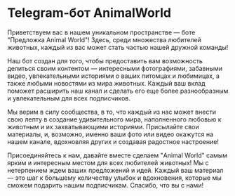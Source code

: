 # Telegram-бот AnimalWorld

Приветствуем вас в нашем уникальном пространстве — боте "Предложка Animal World"! Здесь, среди множества любителей животных, каждый из вас может стать частью нашей дружной команды!

Наш бот создан для того, чтобы предоставить вам возможность делиться своим контентом — интересными фотографиями, забавными видео, увлекательными историями о ваших питомцах и любимицах, а также любыми новостями из мира животных. Каждый ваш вклад поможет расширить наш канал и сделать его еще более разнообразным и увлекательным для всех подписчиков.

Мы верим в силу сообщества, в то, что каждый из нас может внести свою лепту в создание удивительного мира, наполненного любовью к животным и их захватывающими историями. Присылайте свои материалы, и, возможно, именно ваши фото или видео окажутся на нашем канале, вдохновляя других и создавая радостное настроение!

Присоединяйтесь к нам, давайте вместе сделаем "Animal World" самым ярким и интересным местом для всех любителей животных! Мы с нетерпением ждем ваших предложений и идей. Каждый ваш материал — это шаг к большему количеству улыбок и вдохновения, которые мы сможем подарить нашим подписчикам. Спасибо, что вы с нами!